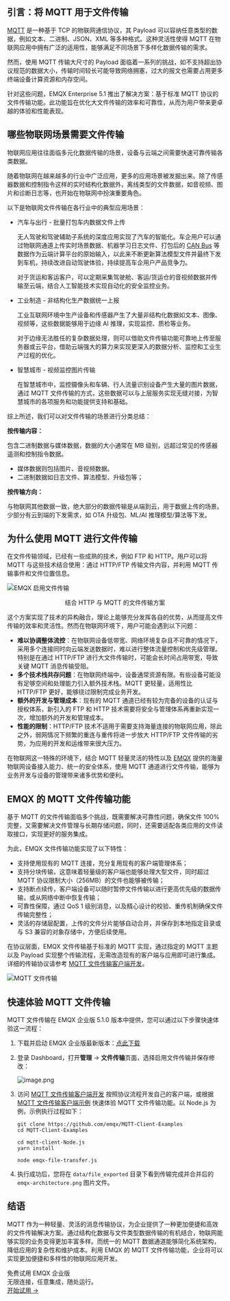 ## 引言：将 MQTT 用于文件传输

[MQTT](https://www.emqx.com/zh/blog/the-easiest-guide-to-getting-started-with-mqtt) 是一种基于 TCP 的物联网通信协议，其 Payload 可以容纳任意类型的数据，例如文本、二进制、JSON、XML 等多种格式。这种灵活性使得 MQTT 在物联网应用中拥有广泛的适用性，能够满足不同场景下多样化数据传输的需求。

然而，使用 MQTT 传输大尺寸的 Payload 面临着一系列的挑战，如不支持超出协议规范的数据大小，传输时间较长可能导致网络拥塞，过大的报文也需要占用更多终端设备计算资源和内存空间。

针对这些问题，EMQX Enterprise 5.1 推出了解决方案：基于标准 MQTT 协议的文件传输功能。此功能旨在优化大文件传输的效率和可靠性，从而为用户带来更卓越的体验和性能表现。

## 哪些物联网场景需要文件传输

物联网应用往往面临多元化数据传输的场景，设备与云端之间需要快速可靠传输各类数据。

随着物联网在越来越多的行业中广泛应用，更多的应用场景被发掘出来。除了传感器数据和控制指令这样的实时结构化数据外，离线类型的文件数据，如音视频、图片和诊断日志等，也开始在物联网中扮演重要角色。

以下是物联网文件传输在各行业中的典型应用场景：

- 汽车与出行 - 批量打包车内数据文件上传

  无人驾驶和驾驶辅助子系统的深度应用实现了汽车的智能化。车企用户可以通过物联网通道上传实时场景数据、机器学习日志文件、打包后的 [CAN Bus](https://www.emqx.com/zh/blog/can-bus-how-it-works-pros-and-cons) 等数据作为云端计算平台的原始输入，以此来不断更新算法模型文件并最终下发到车机，持续改进自动驾驶体验，持续提高车企用户产品竞争力。

  对于货运和客运客户，可以定期采集驾驶舱、客运/货运仓的音视频数据并传输至云端，结合人工智能技术实现自动化的安全监控业务。

- 工业制造 - 非结构化生产数据统一上报

  工业互联网环境中生产设备和传感器产生了大量非结构化数据如文本、图像、视频等，这些数据能够用于边缘 AI 推理，实现监控、质检等业务。

  对于边缘无法胜任的复杂数据处理，则可以借助文件传输功能可靠地上传至服务器或云平台，借助云端强大的算力来实现更深入的数据分析、监控和工业生产过程的优化。

- 智慧城市 - 视频监控图片传输

  在智慧城市中，监控摄像头和车辆、行人流量识别设备产生大量的图片数据，通过 MQTT 文件传输的方式，这些数据可以与上层服务实现无缝对接，为智慧城市的各项服务和功能提供支持和基础。

综上所述，我们可以对文件传输的场景进行分类总结：

**按传输内容：**

包含二进制数据与媒体数据，数据的大小通常在 MB 级别，远超过常见的传感器遥测和控制指令数据。

- 媒体数据则包括图片、音视频数据。
- 二进制数据如日志文件、算法模型、升级包等；

**按传输方向：**

与物联网其他数据一致，绝大部分的数据传输是从端到云，用于数据上传的场景。少部分有云到端的下发需求，如 OTA 升级包、ML/AI 推理模型/算法等下发。

## 为什么使用 MQTT 进行文件传输

在文件传输领域，已经有一些成熟的技术，例如 FTP 和 HTTP。用户可以将 MQTT 与这些技术结合使用：通过 HTTP/FTP 传输文件内容，并利用 MQTT 传输事件和文件位置信息。

![EMQX 启用文件传输](https://assets.emqx.com/images/2bfb5f981179fafdbaf014e33ab7f48c.png)

<center>结合 HTTP 与 MQTT 的文件传输方案</center>

这个方案实现了技术的异构融合，理论上能够充分发挥各自的优势，从而提高文件传输的效率和灵活性。然而在物联网环境下，用户可能会遇到以下问题：

- **难以协调整体流控**：在物联网设备低带宽、网络环境复杂且不可靠的情况下，采用多个连接同时向云端发送数据时，难以进行整体流量控制和优先级管理。特别是在通过 HTTP/FTP 进行大文件传输时，可能会长时间占用带宽，导致关键 MQTT 消息传输受阻。
- **多个技术栈共存问题**：在物联网终端中，设备通常资源有限。有些设备可能没有足够空间和处理能力引入额外技术栈。MQTT 更轻量，适用性比 HTTP/FTP 更好，能够绕过限制完成业务开发。
- **额外的开发与管理成本**：现有的 MQTT 通道已经有较为完备的设备的认证与授权体系，新引入的 FTP 和 HTTP 技术需要将安全与管理体系再重新实现一次，增加额外的开发和管理成本。
- **性能的限制**：HTTP/FTP 技术不适用于需要支持海量连接的物联网应用，除此之外，弱网情况下频繁的重连与重传将进一步放大 HTTP/FTP 文件传输的劣势，为应用的开发和运维带来很大压力。 

在物联网这一特殊的环境下，结合 MQTT 轻量灵活的特性以及 [EMQX](https://www.emqx.com/zh/products/emqx) 提供的海量物联网设备接入能力、统一的安全体系，使用 MQTT 通道进行文件传输，能够为业务开发与设备的管理带来诸多优势和便利。

## EMQX 的 MQTT 文件传输功能

基于 MQTT 的文件传输面临多个挑战，既需要解决可靠性问题，确保文件 100% 完整，又需要解决文件管理与长期存储问题，同时，还需要适配各类应用的文件读取接口，实现更好的服务集成。

为此，EMQX 文件传输功能实现了以下特性：

- 支持使用现有的 MQTT 连接，充分复用现有的客户端管理体系；
- 支持分块传输，这意味着轻量级的客户端也能够处理大型文件，同时超过 MQTT 协议限制大小（256MB）的文件也能够被传输；
- 支持断点续传，客户端设备可以随时暂停文件传输以进行更高优先级的数据传输，或从网络中断中恢复传输；
- 可靠性保障，通过 QoS 1 级别消息，以及精心设计的校验、重传机制确保文件传输完整性；
- 灵活的存储层配置，上传的文件分片能够自动合并，并保存到本地指定目录或与 S3 兼容的对象存储中，方便后续使用。

在协议层面，EMQX 文件传输基于标准的 MQTT 实现，通过指定的 MQTT 主题以及 Payload 实现整个传输流程，无需改造现有的客户端与应用即可进行集成。详细的传输协议请参考 [MQTT 文件传输客户端开发](https://docs.emqx.com/zh/enterprise/v5.1/file-transfer/client.html)。

![MQTT 文件传输](https://assets.emqx.com/images/b282c9bcd9ada8a344fe9fb491d020df.png) 

## 快速体验 MQTT 文件传输

MQTT 文件传输在 EMQX 企业版 5.1.0 版本中提供，您可以通过以下步骤快速体验这一流程：

1. 下载并启动 EMQX 企业版最新版本：[点此下载](https://www.emqx.com/zh/try?product=enterprise)

2. 登录 Dashboard，打开**管理** -> **文件传输**页面，选择启用文件传输并保存修改：

   ![image.png](https://assets.emqx.com/images/39a631ba98f806d8f2b470d66876ef83.png)

3. 访问 [MQTT 文件传输客户端开发](https://docs.emqx.com/zh/enterprise/v5.1/file-transfer/client.html) 按照协议流程开发自己的客户端，或根据 [MQTT 文件传输客户端示例](https://docs.emqx.com/zh/enterprise/v5.1/file-transfer/client.html#客户端代码示例) 快速体验 MQTT 文件传输功能。以 Node.js 为例，示例执行过程如下：

   ```
   git clone https://github.com/emqx/MQTT-Client-Examples
   cd MQTT-Client-Examples
   
   cd mqtt-client-Node.js
   yarn install
   
   node emqx-file-transfer.js
   ```

4. 执行成功后，您将在 `data/file_exported` 目录下看到传输完成并合并后的 `emqx-architecture.png` 图片文件。

## 结语

MQTT 作为一种轻量、灵活的消息传输协议，为企业提供了一种更加便捷和高效的文件传输解决方案。通过结构化数据与文件类型数据传输的有机结合，物联网能够实现的业务变得更加丰富多样。而统一的 MQTT 数据通道能够简化系统架构，降低应用的复杂性和维护成本。利用 EMQX 的 MQTT 文件传输功能，企业将可以实现更加便捷和多样性的物联网应用开发。



<section class="promotion">
    <div>
        免费试用 EMQX 企业版
            <div class="is-size-14 is-text-normal has-text-weight-normal">无限连接，任意集成，随处运行。</div>
    </div>
    <a href="https://www.emqx.com/zh/try?product=enterprise" class="button is-gradient px-5">开始试用 →</a>
</section>

